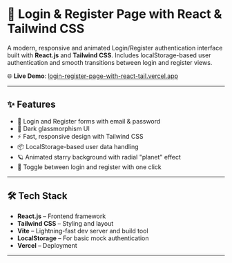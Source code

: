 # 🚀 Login & Register Page with React & Tailwind CSS

A modern, responsive and animated Login/Register authentication interface built with **React.js** and **Tailwind CSS**. Includes localStorage-based user authentication and smooth transitions between login and register views.

🌐 **Live Demo**: [login-register-page-with-react-tail.vercel.app](https://login-register-page-with-react-tail.vercel.app/)

---

## ✨ Features

- 🔐 Login and Register forms with email & password
- 🌙 Dark glassmorphism UI
- ⚡ Fast, responsive design with Tailwind CSS
- 📦 LocalStorage-based user data handling
- 🪐 Animated starry background with radial "planet" effect
- 🔁 Toggle between login and register with one click

---

## 🛠️ Tech Stack

- **React.js** – Frontend framework
- **Tailwind CSS** – Styling and layout
- **Vite** – Lightning-fast dev server and build tool
- **LocalStorage** – For basic mock authentication
- **Vercel** – Deployment

---

